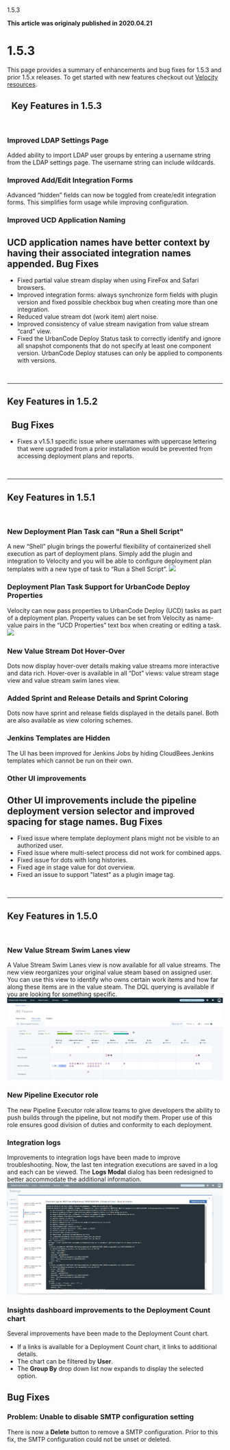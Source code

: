 





1.5.3

**This article was originaly published in 2020.04.21**


1.5.3
=====




This page provides a summary of enhancements and bug fixes for 1.5.3 and prior 1.5.x releases. To get started with new features checkout out [Velocity resources](https://www.urbancode.com/resources/?search=&product_filter%5B%5D=811).

 
**Key Features in 1.5.3**
-------------------------


 
### Improved LDAP Settings Page


Added ability to import LDAP user groups by entering a username string from the LDAP settings page. The username string can include wildcards.
### Improved Add/Edit Integration Forms


Advanced “hidden” fields can now be toggled from create/edit integration forms. This simplifies form usage while improving configuration.
### Improved UCD Application Naming


UCD application names have better context by having their associated integration names appended.
Bug Fixes
---------


* Fixed partial value stream display when using FireFox and Safari browsers.
* Improved integration forms: always synchronize form fields with plugin version and fixed possible checkbox bug when creating more than one integration.
* Reduced value stream dot (work item) alert noise.
* Improved consistency of value stream navigation from value stream “card” view.
* Fixed the UrbanCode Deploy Status task to correctly identify and ignore all snapshot components that do not specify at least one component version. UrbanCode Deploy statuses can only be applied to components with versions.


 



---


**Key Features in 1.5.2**
-------------------------


 
Bug Fixes
---------


* Fixes a v1.5.1 specific issue where usernames with uppercase lettering that were upgraded from a prior installation would be prevented from accessing deployment plans and reports.


 



---


**Key Features in 1.5.1**
-------------------------


 
### New Deployment Plan Task can "Run a Shell Script"


A new “Shell” plugin brings the powerful flexibility of containerized shell execution as part of deployment plans. Simply add the plugin and integration to Velocity and you will be able to configure deployment plan templates with a new type of task to “Run a Shell Script”.
![](http://www.urbancode.comshellscript-1024x515.png)
### Deployment Plan Task Support for UrbanCode Deploy Properties


Velocity can now pass properties to UrbanCode Deploy (UCD) tasks as part of a deployment plan. Property values can be set from Velocity as name-value pairs in the “UCD Properties” text box when creating or editing a task.
![](http://www.urbancode.comucd-task-1-1024x638.png)
### New Value Stream Dot Hover-Over


Dots now display hover-over details making value streams more interactive and data rich. Hover-over is available in all “Dot” views: value stream stage view and value stream swim lanes view.
### Added Sprint and Release Details and Sprint Coloring


Dots now have sprint and release fields displayed in the details panel. Both are also available as view coloring schemes.
### Jenkins Templates are Hidden


The UI has been improved for Jenkins Jobs by hiding CloudBees Jenkins templates which cannot be run on their own.
### Other UI improvements


Other UI improvements include the pipeline deployment version selector and improved spacing for stage names.
Bug Fixes
---------


* Fixed issue where template deployment plans might not be visible to an authorized user.
* Fixed issue where multi-select process did not work for combined apps.
* Fixed issue for dots with long histories.
* Fixed age in stage value for dot overview.
* Fixed an issue to support "latest" as a plugin image tag.


 



---


**Key Features in 1.5.0**
-------------------------


 
### New Value Stream Swim Lanes view


A Value Stream Swim Lanes view is now available for all value streams. The new view reorganizes your original value steam based on assigned user. You can use this view to identify who owns certain work items and how far along these items are in the value steam. The DQL querying is available if you are looking for something specific.
[![Swim Lanes Sample Picture](swim-lanes-pic.png)](swim-lanes-pic.png)
### New Pipeline Executor role


The new Pipeline Executor role allow teams to give developers the ability to push builds through the pipeline, but not modify them. Proper use of this role ensures good division of duties and conformity to each deployment.
### Integration logs


Improvements to integration logs have been made to improve troubleshooting. Now, the last ten integration executions are saved in a log and each can be viewed. The **Logs Modal** dialog has been redesigned to better accommodate the additional information.
[![Execution Logs Picture](execution-logs-pic.png)](execution-logs-pic.png)
### Insights dashboard improvements to the Deployment Count chart


Several improvements have been made to the Deployment Count chart.
* If a links is available for a Deployment Count chart, it links to additional details.
* The chart can be filtered by **User**.
* The **Group By** drop down list now expands to display the selected option.


Bug Fixes
---------


### Problem: Unable to disable SMTP configuration setting


There is now a **Delete** button to remove a SMTP configuration. Prior to this fix, the SMTP configuration could not be unset or deleted.




